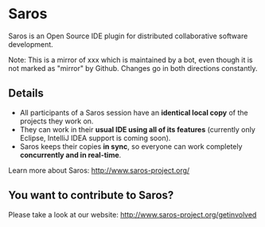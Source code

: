 # Saros

Saros is an Open Source IDE plugin for distributed collaborative software
development.

Note: This is a mirror of xxx which is maintained by a bot, even though it is not marked as "mirror" by Github. Changes go in both directions constantly.

## Details

* All participants of a Saros session have an **identical local copy** of the
  projects they work on.
* They can work in their **usual IDE using all of its features** (currently
  only Eclipse, IntelliJ IDEA support is coming soon).
* Saros keeps their copies **in sync**, so everyone can work completely
  **concurrently and in real-time**.

Learn more about Saros: http://www.saros-project.org/

## You want to contribute to Saros?

Please take a look at our website: http://www.saros-project.org/getinvolved
